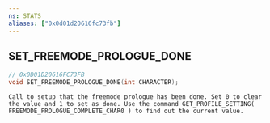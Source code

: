 ```yaml
---
ns: STATS
aliases: ["0x0d01d20616fc73fb"]
---
```

## SET_FREEMODE_PROLOGUE_DONE

```c
// 0x0D01D20616FC73FB
void SET_FREEMODE_PROLOGUE_DONE(int CHARACTER);
```

```
Call to setup that the freemode prologue has been done. Set 0 to clear the value and 1 to set as done. Use the command GET_PROFILE_SETTING( FREEMODE_PROLOGUE_COMPLETE_CHAR0 ) to find out the current value.
```
